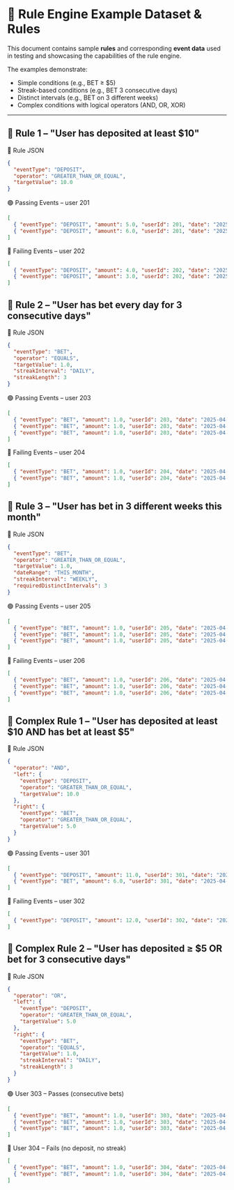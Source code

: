 # 🧠 Rule Engine Example Dataset & Rules

This document contains sample **rules** and corresponding **event data** used in testing and showcasing the capabilities of the rule engine.

The examples demonstrate:

- Simple conditions (e.g., BET ≥ $5)
- Streak-based conditions (e.g., BET 3 consecutive days)
- Distinct intervals (e.g., BET on 3 different weeks)
- Complex conditions with logical operators (AND, OR, XOR)

---

## 📘 Rule 1 – "User has deposited at least $10"


🔸 Rule JSON

```json
{
  "eventType": "DEPOSIT",
  "operator": "GREATER_THAN_OR_EQUAL",
  "targetValue": 10.0
}
```

🟢 Passing Events – user 201

```json
[
  { "eventType": "DEPOSIT", "amount": 5.0, "userId": 201, "date": "2025-04-01T10:00:00Z" },
  { "eventType": "DEPOSIT", "amount": 6.0, "userId": 201, "date": "2025-04-02T12:00:00Z" }
]
```

🔴 Failing Events – user 202

```json
[
  { "eventType": "DEPOSIT", "amount": 4.0, "userId": 202, "date": "2025-04-01T10:00:00Z" },
  { "eventType": "DEPOSIT", "amount": 3.0, "userId": 202, "date": "2025-04-03T10:00:00Z" }
]
```

## 📘 Rule 2 – "User has bet every day for 3 consecutive days"

🔸 Rule JSON

```json
{
  "eventType": "BET",
  "operator": "EQUALS",
  "targetValue": 1.0,
  "streakInterval": "DAILY",
  "streakLength": 3
}
```

🟢 Passing Events – user 203

```json
[
  { "eventType": "BET", "amount": 1.0, "userId": 203, "date": "2025-04-01T10:00:00Z" },
  { "eventType": "BET", "amount": 1.0, "userId": 203, "date": "2025-04-02T10:00:00Z" },
  { "eventType": "BET", "amount": 1.0, "userId": 203, "date": "2025-04-03T10:00:00Z" }
]
```

🔴 Failing Events – user 204

```json
[
  { "eventType": "BET", "amount": 1.0, "userId": 204, "date": "2025-04-01T10:00:00Z" },
  { "eventType": "BET", "amount": 1.0, "userId": 204, "date": "2025-04-03T10:00:00Z" }
]
```

## 📘 Rule 3 – "User has bet in 3 different weeks this month"

🔸 Rule JSON

```json
{
  "eventType": "BET",
  "operator": "GREATER_THAN_OR_EQUAL",
  "targetValue": 1.0,
  "dateRange": "THIS_MONTH",
  "streakInterval": "WEEKLY",
  "requiredDistinctIntervals": 3
}
```

🟢 Passing Events – user 205

```json
[
  { "eventType": "BET", "amount": 1.0, "userId": 205, "date": "2025-04-01T10:00:00Z" },
  { "eventType": "BET", "amount": 1.0, "userId": 205, "date": "2025-04-08T10:00:00Z" },
  { "eventType": "BET", "amount": 1.0, "userId": 205, "date": "2025-04-15T10:00:00Z" }
]
```

🔴 Failing Events – user 206

```json
[
  { "eventType": "BET", "amount": 1.0, "userId": 206, "date": "2025-04-01T10:00:00Z" },
  { "eventType": "BET", "amount": 1.0, "userId": 206, "date": "2025-04-02T10:00:00Z" },
  { "eventType": "BET", "amount": 1.0, "userId": 206, "date": "2025-04-03T10:00:00Z" }
]
```

## 📘 Complex Rule 1 – "User has deposited at least $10 AND has bet at least $5"

🔸 Rule JSON

```json
{
  "operator": "AND",
  "left": {
    "eventType": "DEPOSIT",
    "operator": "GREATER_THAN_OR_EQUAL",
    "targetValue": 10.0
  },
  "right": {
    "eventType": "BET",
    "operator": "GREATER_THAN_OR_EQUAL",
    "targetValue": 5.0
  }
}
```

🟢 Passing Events – user 301

```json
[
  { "eventType": "DEPOSIT", "amount": 11.0, "userId": 301, "date": "2025-04-01T10:00:00Z" },
  { "eventType": "BET", "amount": 6.0, "userId": 301, "date": "2025-04-02T12:00:00Z" }
]
```

🔴 Failing Events – user 302

```json
[
  { "eventType": "DEPOSIT", "amount": 12.0, "userId": 302, "date": "2025-04-01T10:00:00Z" }
]
```

## 📘 Complex Rule 2 – "User has deposited ≥ $5 OR bet for 3 consecutive days"

🔸 Rule JSON

```json
{
  "operator": "OR",
  "left": {
    "eventType": "DEPOSIT",
    "operator": "GREATER_THAN_OR_EQUAL",
    "targetValue": 5.0
  },
  "right": {
    "eventType": "BET",
    "operator": "EQUALS",
    "targetValue": 1.0,
    "streakInterval": "DAILY",
    "streakLength": 3
  }
}
```

🟢 User 303 – Passes (consecutive bets)

```json
[
  { "eventType": "BET", "amount": 1.0, "userId": 303, "date": "2025-04-01T10:00:00Z" },
  { "eventType": "BET", "amount": 1.0, "userId": 303, "date": "2025-04-02T10:00:00Z" },
  { "eventType": "BET", "amount": 1.0, "userId": 303, "date": "2025-04-03T10:00:00Z" }
]
```

🔴 User 304 – Fails (no deposit, no streak)

```json
[
  { "eventType": "BET", "amount": 1.0, "userId": 304, "date": "2025-04-01T10:00:00Z" },
  { "eventType": "BET", "amount": 1.0, "userId": 304, "date": "2025-04-03T10:00:00Z" }
]
```